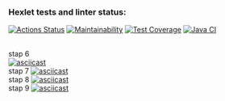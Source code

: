 ### Hexlet tests and linter status:
[![Actions Status](https://github.com/daniilvasutin/java-project-71/workflows/hexlet-check/badge.svg)](https://github.com/daniilvasutin/java-project-71/actions)
[![Maintainability](https://api.codeclimate.com/v1/badges/f787565b957531f2ae75/maintainability)](https://codeclimate.com/github/daniilvasutin/java-project-71/maintainability)
[![Test Coverage](https://api.codeclimate.com/v1/badges/f787565b957531f2ae75/test_coverage)](https://codeclimate.com/github/daniilvasutin/java-project-71/test_coverage)
[![Java CI](https://github.com/daniilvasutin/java-project-71/actions/workflows/CI%20main.yml/badge.svg)](https://github.com/daniilvasutin/java-project-71/actions/workflows/CI%20main.yml)
<br>

<br> stap 6  
[![asciicast](https://asciinema.org/a/W0WvkmPW27ABjBRtnS1jQZJny.svg)](https://asciinema.org/a/W0WvkmPW27ABjBRtnS1jQZJny)
<br> stap 7
[![asciicast](https://asciinema.org/a/5FBpNGIliuuOgSzTU52zrE0t9.svg)](https://asciinema.org/a/5FBpNGIliuuOgSzTU52zrE0t9)
<br> stap 8
[![asciicast](https://asciinema.org/a/Nk8lzyCETgAs35tNA0ODfsMEn.svg)](https://asciinema.org/a/Nk8lzyCETgAs35tNA0ODfsMEn)
<br> stap 9
[![asciicast](https://asciinema.org/a/8Q9ZiYj9d6BXgxkF0rKgEU5GH.svg)](https://asciinema.org/a/8Q9ZiYj9d6BXgxkF0rKgEU5GH)